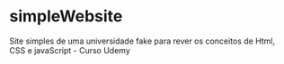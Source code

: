 # simpleWebsite
Site simples de uma universidade fake para rever os conceitos de Html, CSS e javaScript - Curso Udemy
